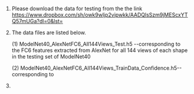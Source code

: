 1. Please download the data for testing from the the link https://www.dropbox.com/sh/owk9wljp2vipwkk/AADQlsSzm9jMEScxYTQ57mUGa?dl=0&lst=

2. The data files are listed below.

    (1) ModelNet40_AlexNetFC6_All144Views_Test.h5
    --corresponding to the FC6 features extracted from AlexNet for all 144 views of each shape in the testing set of ModelNet40

    (2) ModelNet40_AlexNetFC6_All144Views_TrainData_Confidence.h5--corresponding to 

3. 
    




